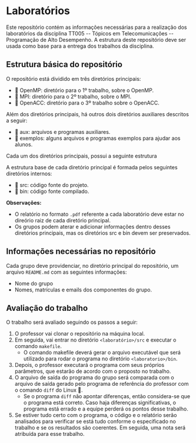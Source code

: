 # Laboratórios
Este repositório contém as informações  necessárias para a realização dos laboratórios da disciplina TT005 -- Tópicos em Telecomunicações -- Programação de Alto Desempenho. A estrutura deste repositório deve ser usada como base para a entrega dos trabalhos da disciplina.

## Estrutura básica do repositório
O repositório está dividido em três diretórios principais:
- :file_folder: OpenMP: diretório para o 1º trabalho, sobre o OpenMP.
- :file_folder: MPI: diretório para o 2º trabalho, sobre o MPI.
- :file_folder: OpenACC: diretório para o 3º trabalho sobre o OpenACC.

Além dos diretórios principais, há outros dois diretórios auxiliares descritos a seguir:
- :file_folder: aux: arquivos e programas auxiliares.
- :file_folder: exemplos: alguns arquivos e programas exemplos para ajudar aos alunos.

Cada um dos diretórios principais, possui a seguinte estrutura

A estrutura base de cada diretório principal é formada pelos seguintes diretórios internos:
- :file_folder: src: código fonte do projeto.
- :file_folder: bin: código fonte compilado.

**Observações:** 
- O relatório no formato ``.pdf`` referente a cada laboratório deve estar no direório raiz de cada diretório principal.
- Os grupos podem aterar e adicionar informações dentro desses diretórios principais, mas os diretórios src e bin devem ser preservados.

## Informações necessárias no repositório
Cada grupo deve providenciar, no diretório principal do repositório, um arquivo ``README.md`` com as seguintes informações:

- Nome do grupo
- Nomes, matrículas e emails dos componentes do grupo.

## Avaliação do trabalho
O trabalho será avaliado seguindo os passos a seguir:
1. O professor vai clonar o repositório na máquina local.
2. Em seguida, vai entrar no diretório ``<laboratório>/src`` e executar o comando ``makefile``.
	- O comando makefile deverá gerar o arquivo executável que será utilizado para rodar o programa no diretório ``<laboratorio>/bin``.
3. Depois, o professor executará o programa com seus próprios parâmetros, que estarão de acordo com o proposto no trabalho.
4. O arquivo de saída do programa do grupo será comparada com o arquivo de saída gerado pelo  programa de referência do professor com o comando ``diff`` do Linux :penguin:.
	- Se o programa ``diff`` não apontar diferenças, então considera-se que o programa está correto. Caso haja diferenças significativas, o programa está errado e a equipe perderá os pontos desse trabalho.
5. Se estiver tudo certo com o programa, o código e o relatório serão analisados para verificar se está tudo conforme o especificado no trabalho e se os resultados são coerentes. Em seguida, uma nota será atribuída para esse trabalho.

